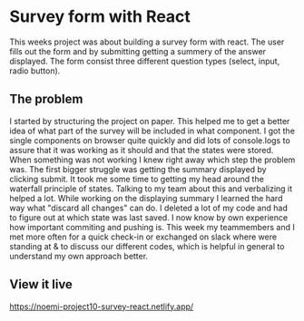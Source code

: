 # Survey form with React

This weeks project was about building a survey form with react. The user fills out the form and by submitting getting a summery of the answer displayed. The form consist three different question types (select, input, radio button).

## The problem

I started by structuring the project on paper. This helped me to get a better idea of what part of the survey will be included in what component. I got the single components on browser quite quickly and did lots of console.logs to assure that it was working as it should and that the states were stored. When something was not working I knew right away which step the problem was. The first bigger struggle was getting the summary displayed by clicking submit. It took me some time to getting my head around the waterfall principle of states. Talking to my team about this and verbalizing it helped a lot. While working on the displaying summary I learned the hard way what "discard all changes" can do. I deleted a lot of my code and had to figure out at which state was last saved. I now know by own experience how important commiting and pushing is. This week my teammembers and I met more often for a quick check-in or exchanged on slack where were standing at & to discuss our different codes, which is helpful in general to understand my own approach better. 

## View it live

https://noemi-project10-survey-react.netlify.app/
